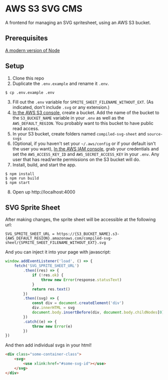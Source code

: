# AWS S3 SVG CMS
A frontend for managing an SVG spritesheet, using an AWS S3 bucket.

## Prerequisites
[A modern version of Node](https://nodejs.org/en/download/)

## Setup

1. Clone this repo
2. Duplicate the `.env.example` and rename it `.env`.
```
$ cp .env.example .env
```
3. Fill out the `.env` variable for `SPRITE_SHEET_FILENAME_WITHOUT_EXT`. (As indicated, don't include `.svg` or any extension.)
4. [In the AWS S3 console](https://s3.console.aws.amazon.com/s3/), create a bucket. Add the name of the bucket to the `S3_BUCKET_NAME` variable in your `.env` as well as the `AWS_DEFAULT_REGION`. You probably want to this bucket to have public read access.
5. In your S3 bucket, create folders named `compiled-svg-sheet` and `source-svgs`
6. (Optional, if you haven't set your `~/.aws/config` or if your default isn't the user you want), [In the AWS IAM console](https://console.aws.amazon.com/iam/home#/security_credentials), grab your credentials and set the `AWS_ACCESS_KEY_ID` and `AWS_SECRET_ACCESS_KEY` in your `.env`. Any user that has read/write permissions on the S3 bucket will do.
7. Install, build, and start the app.
```
$ npm install
$ npm run build
$ npm start
```
8. Open up http://localhost:4000

## SVG Sprite Sheet
After making changes, the sprite sheet will be accessible at the following url:
```
SVG_SPRITE_SHEET_URL = https://{S3_BUCKET_NAME}.s3-{AWS_DEFAULT_REGION}.amazonaws.com/compiled-svg-sheet/{SPRITE_SHEET_FILENAME_WITHOUT_EXT}.svg
```

And you can inject it into your page with javascript:

```javascript
window.addEventListener('load', () => {
	fetch('SVG_SPRITE_SHEET_URL')
		.then((res) => {
			if (!res.ok) {
				throw new Error(response.statusText)
			}
			return res.text()
		})
		.then((svg) => {
			const div = document.createElement('div')
			div.innerHTML = svg
			document.body.insertBefore(div, document.body.childNodes[0])
		})
		.catch((e) => {
			throw new Error(e)
		})
})
```

And then add individual svgs in your html!

```html
<div class="some-container-class">
	<svg>
		<use xlink:href="#some-svg-id"></use>
	</svg>
</div>
```